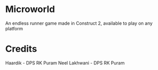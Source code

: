 # Microworld
An endless runner game made in Construct 2, available to play on any platform

# Credits
Haardik - DPS RK Puram
Neel Lakhwani - DPS RK Puram

